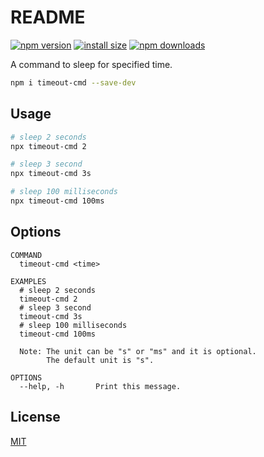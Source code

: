 # README

[![npm version](https://img.shields.io/npm/v/timeout-cmd)](https://www.npmjs.com/package/timeout-cmd)
[![install size](https://packagephobia.now.sh/badge?p=timeout-cmd)](https://packagephobia.now.sh/result?p=timeout-cmd)
[![npm downloads](https://img.shields.io/npm/dm/timeout-cmd.svg)](https://npm-stat.com/charts.html?package=timeout-cmd)

A command to sleep for specified time.

```bash
npm i timeout-cmd --save-dev
```

## Usage

```bash
# sleep 2 seconds
npx timeout-cmd 2

# sleep 3 second
npx timeout-cmd 3s

# sleep 100 milliseconds
npx timeout-cmd 100ms
```

## Options

```text
COMMAND
  timeout-cmd <time>

EXAMPLES
  # sleep 2 seconds
  timeout-cmd 2
  # sleep 3 second
  timeout-cmd 3s
  # sleep 100 milliseconds
  timeout-cmd 100ms

  Note: The unit can be "s" or "ms" and it is optional.
        The default unit is "s".

OPTIONS
  --help, -h       Print this message.
```

## License

[MIT](./LICENSE)
